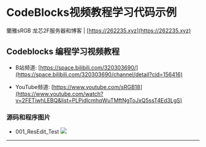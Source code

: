 # CodeBlocks视频教程学习代码示例

蘭雅sRGB 龙芯2F服务器和博客 | [https://262235.xyz](https://262235.xyz)

## Codeblocks 编程学习视频教程
- B站频道: [https://space.bilibili.com/320303690/](https://space.bilibili.com/320303690/channel/detail?cid=156416)

- YouTube频道: [https://www.youtube.com/sRGB18](https://www.youtube.com/watch?v=2FETiwhLEBQ&list=PLPidIcmhqWuTMftNgToJxQ5ssT4Ed3LgS)

### 源码和程序图片
- 001_ResEdit_Test
![](https://262235.xyz/img/cbstudy/001_ResEdit_Test.png)

----
